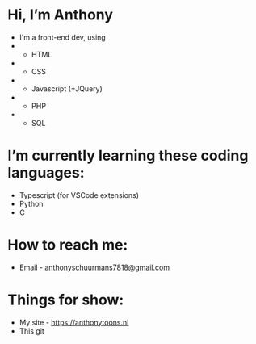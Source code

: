 # Hi, I’m Anthony
- I'm a front-end dev, using
- - HTML
- - CSS
- - Javascript (+JQuery)
- - PHP
- - SQL

# I’m currently learning these coding languages:
- Typescript (for VSCode extensions)
- Python
- C

# How to reach me: 
- Email - anthonyschuurmans7818@gmail.com

# Things for show:
- My site - https://anthonytoons.nl
- This git
